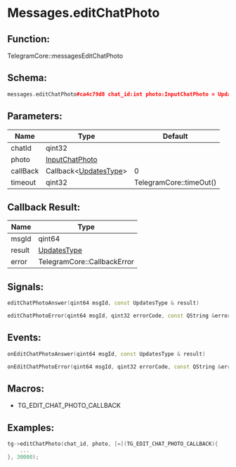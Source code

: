 # Messages.editChatPhoto

## Function:

TelegramCore::messagesEditChatPhoto

## Schema:

```c++
messages.editChatPhoto#ca4c79d8 chat_id:int photo:InputChatPhoto = Updates;
```
## Parameters:

|Name|Type|Default|
|----|----|-------|
|chatId|qint32||
|photo|[InputChatPhoto](../../types/inputchatphoto.md)||
|callBack|Callback&lt;[UpdatesType](../../types/updatestype.md)&gt;|0|
|timeout|qint32|TelegramCore::timeOut()|

## Callback Result:

|Name|Type|
|----|----|
|msgId|qint64|
|result|[UpdatesType](../../types/updatestype.md)|
|error|TelegramCore::CallbackError|

## Signals:

```c++
editChatPhotoAnswer(qint64 msgId, const UpdatesType & result)
```
```c++
editChatPhotoError(qint64 msgId, qint32 errorCode, const QString &errorText)
```

## Events:

```c++
onEditChatPhotoAnswer(qint64 msgId, const UpdatesType & result)
```
```c++
onEditChatPhotoError(qint64 msgId, qint32 errorCode, const QString &errorText)
```

## Macros:

* TG_EDIT_CHAT_PHOTO_CALLBACK

## Examples:

```c++
tg->editChatPhoto(chat_id, photo, [=](TG_EDIT_CHAT_PHOTO_CALLBACK){
    ...
}, 30000);
```
